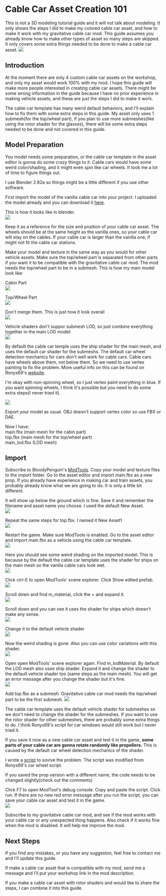 # Cable Car Asset Creation 101
This is not a 3D modeling tutorial guide and it will not talk about modeling. It only shows the steps I did to make my colored cable car asset, and how to make it work with my gravitative cable car mod. This guide assumes you already know how to make other types of asset so many steps are skipped. It only covers some extra things needed to be done to make a cable car asset.
![](https://i.imgur.com/ImDk6GS.png)

## Introduction
At the moment there are only 4 custom cable car assets on the workshop, and only my asset would work 100% with my mod. I hope this guide will make more people interested in creating cable car assets. There might be some wrong information in the guide because I have no prior experience in making vehicle assets, and these are just the steps I did to make it work. 

The cable car template has many weird default behaviors, and I'll explain how to fix them with some extra steps in this guide. My asset only uses 1 submesh(for the top/wheel part), if you plan to use more submeshes(like using the rotor shader for the glasses), there will be some extra steps needed to be done and not covered in this guide.


## Model Preparation
You model needs some preparation, or the cable car template in the asset editor is gonna do some crazy things to it. Cable cars would have some weird color/shading, and it might even spin like car wheels. It took me a lot of time to figure things out. 

I use Blender 2.82a so things might be a little different if you use other software.

First import the model of the vanilla cable car into your project. I uploaded the model already and you can download it [here](https://drive.google.com/open?id=1d3u-SkFMAYJlrl3E123xp199TNqTamey).

This is how it looks like in blender.  
![](https://i.imgur.com/CLiX7w1.jpg)

Keep it as a reference for the size and position of your cable car asset. The wheels should be at the same height as the vanilla ones, so your cable car will stay on the cables. If your cable car is larger than the vanilla one, if might not fit the cable car stations.


Make your model and texture in the same way as you would for other vehicle assets. Make sure the top/wheel part is separated from other parts if you want it to be compatible with the gravitative cable car mod. The mod needs the top/wheel part to be in a submesh. This is how my main model look like:

Cabin Part  
![](https://i.imgur.com/KvQftTj.jpg)

Top/Wheel Part  
![](https://i.imgur.com/ocFtp4c.jpg)

Don't merge them. This is just how it look overall  
![](https://i.imgur.com/hCeQS1j.jpg)


Vehicle shaders don't suppor submesh LOD, so just combine everything together in the main LOD model:  
![](https://i.imgur.com/AgJr1Pl.jpg)

By default the cable car temple uses the ship shader for the main mesh, and uses the default car shader for the submeshs. The default car wheel detection mechanics for cars don't well work for cable cars. Cable cars have wheels above them, not below them. So we need to use vertex painting to fix the problem. More useful info on this can be found on Ronyx69's [website](https://cslmodding.info/shader/vehicle-wheels/).

I'm okay with non-spinning wheel, so I just vertex paint everything in blue. If you want spinning wheels, I think it's possible but you need to do some extra steps(I never tried it).

![](https://i.imgur.com/wMBzYiu.jpg)

Export your model as usual. OBJ doesn't support vertex color so use FBX or DAE.   

Now I have:  
main.fbx (main mesh for the cabin part)   
top.fbx (main mesh for the top/wheel part)  
main_lod.fbx (LOD mesh)  

## Import

Subscribe to BloodyPenguin's [ModTools](https://steamcommunity.com/sharedfiles/filedetails/?id=450877484). Copy your model and texture files to the import folder. Go to the asset editor and import main.fbx as a new prop. If you already have experience in making car and train assets, you probably already know what we are going to do. It is only a little bit different.

It will show up below the ground which is fine. Save it and remember the filename and asset name you choose. I used the default New Asset.  
![](https://i.imgur.com/Q9uJnyb.jpg)

Repeat the same steps for top.fbx. I named it New Asset1  
![](https://i.imgur.com/kJQ79tz.jpg)

Restart the game. Make sure ModTools is enabled. Go to the asset editor and import main.fbx as a vehicle using the cable car template.  
![](https://i.imgur.com/yhnRJoI.jpg)

Here you should see some weird shading on the imported model. This is because by the default the cable car template uses the shader for ships on the main mesh so the vanilla cable cars look wet.  
![](https://i.imgur.com/9tHeqxv.jpg)

Click ctrl-E to open ModTools' scene explorer. Click  Show edited prefab.  
![](https://i.imgur.com/8imnx6d.jpg)

Scroll down and find m_material, click the + and expand it.  
![](https://i.imgur.com/OT8Q8K6.jpg) 

Scroll down and you can see it uses the shader for ships which doesn't make any sense.  
![](https://i.imgur.com/Ts9azTW.jpg)

Change it to the default vehicle shader  
![](https://i.imgur.com/CUy9USy.jpg)

Now the weird shading is gone. Also you can use color variations with this shader.  
![](https://i.imgur.com/MKCY05w.jpg)

Open open ModTools' scene explorer again. Find m_lodMaterial. By default the LOD mesh also uses ship shader. Expand it and change the shader to the default vehicle shader too (same steps as the main mesh). You will get an error message after you change the shader but it's fine.  
![](https://i.imgur.com/VnHiRkl.jpg)

Add top.fbx as a submesh. Gravitative cable car mod needs the top/wheel part to be the first submesh.
![](https://i.imgur.com/f1nW4MG.jpg)

The cable car template uses the default vehicle shader for submeshes so we don't need to change the shader for the submeshes. If you want to use the rotor shader for other submeshes, there are probably some extra things to do. I think Ronyx69's script for car windows would still work but I never tried it.

If you save it now as a new cable car asset and test it in the game, **some parts of your cable car are gonna rotate randomly like propellers.** This is caused by the default car wheel detection mechanics of the shader. 

I wrote a [script](https://github.com/sway2020/GravitativeCableCar/blob/master/cable_car_asset_guide/cable_car_script.cs) to sovlve the problem. The script was modified from Ronyx69's car wheel script.  

If you saved the prop version with a different name, the code needs to be changed slightly(check out the comments)

Click F7 to open ModTool's debug console. Copy and paste the script. Click run.
If there are no new red error message after you run the script, you can save your cable car asset and test it in the game.  
![](https://i.imgur.com/FRwYFle.jpg)

Subscribe to my gravitative cable car mod, and see if the mod works with your cable car or any unexpected thing happens.
Also check if it works fine when the mod is disabled. It will help me improve the mod.

## Next Steps
If you find any mistakes, or you have any suggeston, feel free to contact me and I'll update this guide.  

If make a cable car asset that is compatible with my mod, send me a message and I'll put your workshop link in the mod description. 

If you make a cable car asset with rotor shaders and would like to share the steps, I can combine it into this guide.  

